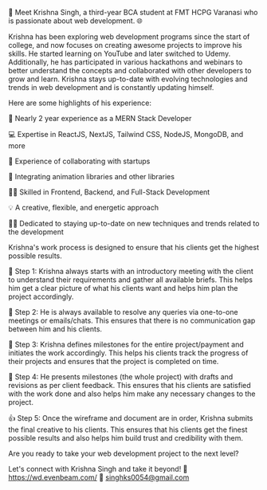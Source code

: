 👋 Meet Krishna Singh, a third-year BCA student at FMT HCPG Varanasi who is passionate about web development. 🌐

Krishna has been exploring web development programs since the start of college, and now focuses on creating awesome projects to improve his skills. He started learning on YouTube and later switched to Udemy. Additionally, he has participated in various hackathons and webinars to better understand the concepts and collaborated with other developers to grow and learn. Krishna stays up-to-date with evolving technologies and trends in web development and is constantly updating himself.

Here are some highlights of his experience:

💼 Nearly 2 year experience as a MERN Stack Developer

💻 Expertise in ReactJS, NextJS, Tailwind CSS, NodeJS, MongoDB, and more

🤝 Experience of collaborating with startups

🎨 Integrating animation libraries and other libraries

👨‍💻 Skilled in Frontend, Backend, and Full-Stack Development

💡 A creative, flexible, and energetic approach

👨‍🎓 Dedicated to staying up-to-date on new techniques and trends related to the development

Krishna's work process is designed to ensure that his clients get the highest possible results.

🤝 Step 1: Krishna always starts with an introductory meeting with the client to understand their requirements and gather all available briefs. This helps him get a clear picture of what his clients want and helps him plan the project accordingly.

📧 Step 2: He is always available to resolve any queries via one-to-one meetings or emails/chats. This ensures that there is no communication gap between him and his clients.

📅 Step 3: Krishna defines milestones for the entire project/payment and initiates the work accordingly. This helps his clients track the progress of their projects and ensures that the project is completed on time.

📝 Step 4: He presents milestones (the whole project) with drafts and revisions as per client feedback. This ensures that his clients are satisfied with the work done and also helps him make any necessary changes to the project.

👍 Step 5: Once the wireframe and document are in order, Krishna submits the final creative to his clients. This ensures that his clients get the finest possible results and also helps him build trust and credibility with them.

Are you ready to take your web development project to the next level? 

Let's connect with Krishna Singh and take it beyond! 
🔗 https://wd.evenbeam.com/
📨 singhks0054@gmail.com
